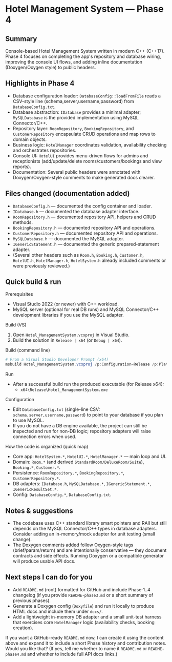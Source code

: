 Hotel Management System — Phase 4
=================================

Summary
-------
Console-based Hotel Management System written in modern C++ (C++17). Phase 4 focuses on completing the app's repository and database wiring, improving the console UI flows, and adding inline documentation (Doxygen/Oxygen style) to public headers.

Highlights in Phase 4
---------------------
- Database configuration loader: `DatabaseConfig::loadFromFile` reads a CSV-style line (schema,server,username,password) from `DatabaseConfig.txt`.
- Database abstraction: `IDatabase` provides a minimal adapter; `MySQLDatabase` is the provided implementation using MySQL Connector/C++.
- Repository layer: `RoomRepository`, `BookingRepository`, and `CustomerRepository` encapsulate CRUD operations and map rows to domain objects.
- Business logic: `HotelManager` coordinates validation, availability checking and orchestrates repositories.
- Console UI: `HotelUI` provides menu-driven flows for admins and receptionists (add/update/delete rooms/customers/bookings and view reports).
- Documentation: Several public headers were annotated with Doxygen/Oxygen-style comments to make generated docs clearer.

Files changed (documentation added)
----------------------------------
- `DatabaseConfig.h` — documented the config container and loader.
- `IDatabase.h` — documented the database adapter interface.
- `RoomRepository.h` — documented repository API, helpers and CRUD methods.
- `BookingRepository.h` — documented repository API and operations.
- `CustomerRepository.h` — documented repository API and operations.
- `MySQLDatabase.h` — documented the MySQL adapter.
- `IGenericStatement.h` — documented the generic prepared-statement adapter.
- (Several other headers such as `Room.h`, `Booking.h`, `Customer.h`, `HotelUI.h`, `HotelManager.h`, `HotelSystem.h` already included comments or were previously reviewed.)

Quick build & run
-----------------
Prerequisites
- Visual Studio 2022 (or newer) with C++ workload.
- MySQL server (optional for real DB runs) and MySQL Connector/C++ development libraries if you use the MySQL adapter.

Build (VS)
1. Open `Hotel_ManagementSystem.vcxproj` in Visual Studio.
2. Build the solution in `Release | x64` (or `Debug | x64`).

Build (command line)
```powershell
# From a Visual Studio Developer Prompt (x64)
msbuild Hotel_ManagementSystem.vcxproj /p:Configuration=Release /p:Platform=x64
```

Run
- After a successful build run the produced executable (for Release x64):
  - `x64\Release\Hotel_ManagementSystem.exe`

Configuration
- Edit `DatabaseConfig.txt` (single-line CSV: `schema,server,username,password`) to point to your database if you plan to use MySQL.
- If you do not have a DB engine available, the project can still be inspected and run for non-DB logic; repository adapters will raise connection errors when used.

How the code is organized (quick map)
- Core app: `HotelSystem.*`, `HotelUI.*`, `HotelManager.*` — main loop and UI.
- Domain: `Room.*` (and derived `StandardRoom/DeluxeRoom/Suite`), `Booking.*`, `Customer.*`.
- Persistence: `RoomRepository.*`, `BookingRepository.*`, `CustomerRepository.*`.
- DB adapters: `IDatabase.h`, `MySQLDatabase.*`, `IGenericStatement.*`, `IGenericResultSet.*`.
- Config: `DatabaseConfig.*`, `DatabaseConfig.txt`.

Notes & suggestions
-------------------
- The codebase uses C++ standard library smart pointers and RAII but still depends on the MySQL Connector/C++ types in database adapters. Consider adding an in-memory/mock adapter for unit testing (small change).
- The Doxygen comments added follow Oxygen-style tags (brief/param/return) and are intentionally conservative — they document contracts and side effects. Running Doxygen or a compatible generator will produce usable API docs.

Next steps I can do for you
--------------------------
- Add `README.md` (root) formatted for GitHub and include Phase‑1..4 changelog (if you provide `README-phase3.md` or a short summary of previous phases).
- Generate a Doxygen config (`Doxyfile`) and run it locally to produce HTML docs and include them under `docs/`.
- Add a lightweight in-memory DB adapter and a small unit-test harness that exercises core `HotelManager` logic (availability checks, booking creation).

If you want a GitHub-ready `README.md` now, I can create it using the content above and expand it to include a short Phase history and contribution notes. Would you like that? (If yes, tell me whether to name it `README.md` or `README-phase4.md` and whether to include full API docs links.)
